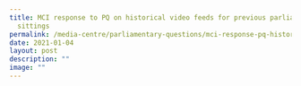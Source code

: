 ```yaml
---
title: MCI response to PQ on historical video feeds for previous parliamentary
  sittings
permalink: /media-centre/parliamentary-questions/mci-response-pq-historical-video-feeds-previous-parl-sittings/
date: 2021-01-04
layout: post
description: ""
image: ""
---
```

